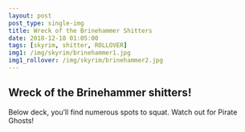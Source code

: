 ```yaml
---
layout: post
post_type: single-img
title: Wreck of the Brinehammer Shitters
date: 2018-12-18 01:05:00
tags: [skyrim, shitter, ROLLOVER]
img1: /img/skyrim/brinehammer1.jpg
img1_rollover: /img/skyrim/brinehammer2.jpg
---
```

## Wreck of the Brinehammer shitters!

Below deck, you’ll find numerous spots to squat. Watch out for Pirate Ghosts!
